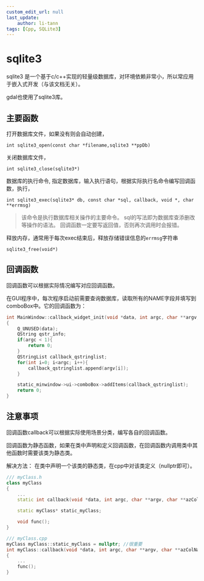```yaml
---
custom_edit_url: null
last_update:
    author: li-tann
tags: [Cpp, SQLite3]
---
```


# sqlite3

sqlite3 是一个基于c/c++实现的轻量级数据库，对环境依赖非常小，所以常应用于嵌入式开发（与该文档无关）。

gdal也使用了sqlite3库。

## 主要函数

打开数据库文件，如果没有则会自动创建，

`int sqlite3_open(const char *filename,sqlite3 **ppDb)`

关闭数据库文件，

`int sqlite3_close(sqlite3*)`

数据库的执行命令, 指定数据库，输入执行语句，根据实际执行名命令编写回调函数，执行，

`int sqlite3_exec(sqlite3* db, const char *sql, callback, void *, char **errmsg)`

> 该命令是执行数据库相关操作的主要命令。
> sql的写法即为数据库查添删改等操作的语法。
> 回调函数一定要写返回值，否则再次调用时会报错。

释放内存，通常用于每次exec结束后，释放存储错误信息的`errmsg`字符串

`sqlite3_free(void*)`

## 回调函数

回调函数可以根据实际情况编写对应回调函数。

在GUI程序中，每次程序启动前需要查询数据库，读取所有的NAME字段并填写到comboBox中。它的回调函数为：

```cpp
int MainWindow::callback_widget_init(void *data, int argc, char **argv, char **azColName)
{
    Q_UNUSED(data);
    QString qstr_info;
    if(argc < 1){
        return 0;
    }
    QStringList callback_qstringlist;
    for(int i=0; i<argc; i++){
        callback_qstringlist.append(argv[i]);
    }

    static_minwindow->ui->comboBox->addItems(callback_qstringlist);
    return 0;
}    
```

## 注意事项

回调函数callback可以根据实际使用场景分类，编写各自的回调函数。

回调函数为静态函数，如果在类中声明和定义回调函数，在回调函数内调用类中其他函数时需要该类为静态类。

解决方法：
在类中声明一个该类的静态类，在cpp中对该类定义（nullptr即可）。

```cpp
/// myClass.h
class myClass
{
    ...
    static int callback(void *data, int argc, char **argv, char **azColName);

    static myClass* static_myClass;

    void func();
}
```

```cpp
/// myClass.cpp
myClass myClass::static_myClass = nullptr; //很重要
int myClass::callback(void *data, int argc, char **argv, char **azColName)
{
    ...
    func();
}
```
